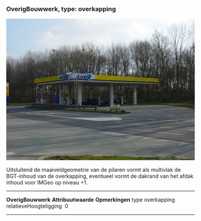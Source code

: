 <div>

### OverigBouwwerk, type: overkapping

![](media/image64.jpg)

Uitsluitend de maaiveldgeometrie van de pilaren vormt als multivlak de
BGT-inhoud van de overkapping, eventueel vormt de dakrand van het afdak
inhoud voor IMGeo op niveau +1.

  ------------------------ --------------------- -----------------
  **OverigBouwwerk**       **Attribuutwaarde**   **Opmerkingen**
  type                     overkapping            
  relatieveHoogteligging    0                     
  ------------------------ --------------------- -----------------

</div>
